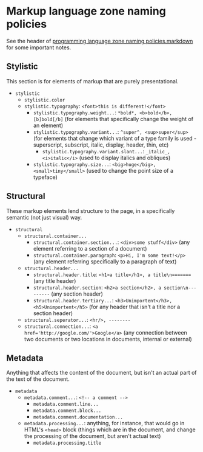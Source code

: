 Markup language zone naming policies
====================================
See the header of [programming language zone naming policies.markdown](./Programming%20language%20zones.markdown)
for some important notes.

Stylistic
---------
This section is for elements of markup that are purely presentational.

- `stylistic`
  - `stylistic.color`
  - `stylistic.typography`: `<font>this is different!</font>`
    - `stylistic.typography.weight...`: `*bold*, <b>bold</b>, [b]bold[/b]` (for elements that specifically change the weight of an element)
    - `stylistic.typography.variant...`: `^super^, <sup>super</sup>` (for elements that change which variant of a type family is used - superscript, subscript, italic, display, header, thin, etc)
      - `stylistic.typography.variant.slant...`: `_italic_, <i>italic</i>` (used to display italics and obliques)
    - `stylistic.typography.size...`: `<big>huge</big>, <small>tiny</small>` (used to change the point size of a typeface)

Structural
----------
These markup elements lend structure to the page, in a specifically semantic
(not just visual) way.

- `structural`
  - `structural.container...`
    - `structural.container.section...`: `<div>some stuff</div>` (any element referring to a section of a document)
    - `structural.container.paragraph`: `<p>Hi, I'm some text!</p>` (any element referring specifically to a paragraph of text)
  - `structural.header...`
    - `structural.header.title`: `<h1>a title</h1>, a title\n=======` (any title header)
    - `structural.header.section`: `<h2>a section</h2>, a section\n---------` (any section header)
    - `structural.header.tertiary...`: `<h3>Unimportent</h3>, <h5>Unimportent</h5>` (for any header that isn't a title nor a section header)
  - `structural.seperator...`: `<hr/>, --------`
  - `structural.connection...`: `<a href='http://google.com/'>Google</a>` (any connection between two documents or two locations in documents, internal or external)

Metadata
--------
Anything that affects the content of the document, but isn't an actual part of
the text of the document.

- `metadata`
  - `metadata.comment...`: `<!-- a comment -->`
    - `metadata.comment.line...`
    - `metadata.comment.block...`
    - `metadata.comment.documentation...`
  - `metadata.processing...`: anything, for instance, that would go in HTML's `<head>` block (things which are in the document, and change the processing of the document, but aren't actual text)
    - `metadata.processing.title`
